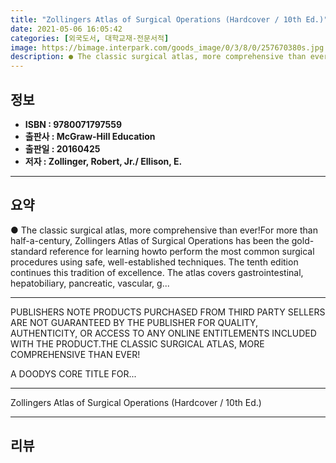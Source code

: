 ```yaml
---
title: "Zollingers Atlas of Surgical Operations (Hardcover / 10th Ed.)"
date: 2021-05-06 16:05:42
categories: [외국도서, 대학교재-전문서적]
image: https://bimage.interpark.com/goods_image/0/3/8/0/257670380s.jpg
description: ● The classic surgical atlas, more comprehensive than ever!For more than half-a-century, Zollingers Atlas of Surgical Operations has been the gold-standard ref
---
```


## **정보**

- **ISBN : 9780071797559**
- **출판사 : McGraw-Hill Education**
- **출판일 : 20160425**
- **저자 : Zollinger, Robert, Jr./ Ellison, E.**

------



## **요약**

●  The classic surgical atlas, more comprehensive than ever!For more than half-a-century, Zollingers Atlas of Surgical Operations has been the gold-standard reference for learning howto perform the most common surgical procedures using safe, well-established techniques. The tenth edition continues this tradition of excellence. The atlas covers gastrointestinal, hepatobiliary, pancreatic, vascular, g...

------

PUBLISHERS NOTE PRODUCTS PURCHASED FROM THIRD PARTY SELLERS ARE NOT GUARANTEED BY THE PUBLISHER FOR QUALITY, AUTHENTICITY, OR ACCESS TO ANY ONLINE ENTITLEMENTS INCLUDED WITH THE PRODUCT.THE CLASSIC SURGICAL ATLAS, MORE COMPREHENSIVE THAN EVER!

A  DOODYS CORE TITLE FOR... 

------


Zollingers Atlas of Surgical Operations (Hardcover / 10th Ed.) 

------


## **리뷰** 

